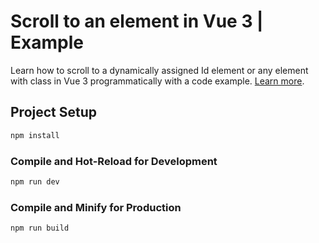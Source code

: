 # Scroll to an element in Vue 3 | Example

Learn how to scroll to a dynamically assigned Id element or any element with class in Vue 3 programmatically with a code example. [Learn more](https://www.nightprogrammer.com/vue-js/how-to-scroll-to-an-element-in-vue-3-example/).

## Project Setup

```sh
npm install
```

### Compile and Hot-Reload for Development

```sh
npm run dev
```

### Compile and Minify for Production

```sh
npm run build
```
